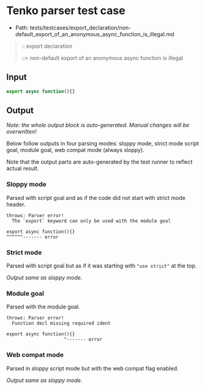 # Tenko parser test case

- Path: tests/testcases/export_declaration/non-default_export_of_an_anonymous_async_function_is_illegal.md

> :: export declaration
>
> ::> non-default export of an anonymous async function is illegal

## Input

`````js
export async function(){}
`````

## Output

_Note: the whole output block is auto-generated. Manual changes will be overwritten!_

Below follow outputs in four parsing modes: sloppy mode, strict mode script goal, module goal, web compat mode (always sloppy).

Note that the output parts are auto-generated by the test runner to reflect actual result.

### Sloppy mode

Parsed with script goal and as if the code did not start with strict mode header.

`````
throws: Parser error!
  The `export` keyword can only be used with the module goal

export async function(){}
^^^^^^------- error
`````

### Strict mode

Parsed with script goal but as if it was starting with `"use strict"` at the top.

_Output same as sloppy mode._

### Module goal

Parsed with the module goal.

`````
throws: Parser error!
  Function decl missing required ident

export async function(){}
                     ^------- error
`````


### Web compat mode

Parsed in sloppy script mode but with the web compat flag enabled.

_Output same as sloppy mode._
